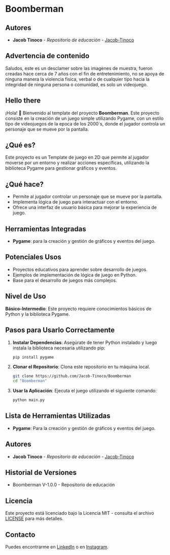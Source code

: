# Boomberman
## Autores

- **Jacob Tinoco** - *Repositorio de educación* - [Jacob-Tinoco](https://github.com/Jacob-Tinoco)
## Advertencia de contenido
Saludos, este es un desclamer sobre las imagenes de muestra, fueron creadas hace cerca de 7 años con el fin de entretenimiento, no se apoya de ninguna manera la violencia fisica, verbal o de cualquier tipo hacia la integridad de ninguna persona o comunidad, es solo un videojuego.
## Hello there
¡Hola! 👋 Bienvenido al template del proyecto **Boomberman**. Este proyecto consiste en la creación de un juego simple utilizando Pygame, con un estilo tipo de videojuegos de la epoca de los 2000´s, donde el jugador controla un personaje que se mueve por la pantalla.

## ¿Qué es?
Este proyecto es un Template de juego en 2D que permite al jugador moverse por un entorno y realizar acciones específicas, utilizando la biblioteca Pygame para gestionar gráficos y eventos.

## ¿Qué hace?
- Permite al jugador controlar un personaje que se mueve por la pantalla.
- Implementa lógica de juego para interactuar con el entorno.
- Ofrece una interfaz de usuario básica para mejorar la experiencia de juego.

## Herramientas Integradas
- **Pygame**: para la creación y gestión de gráficos y eventos del juego.

## Potenciales Usos
- Proyectos educativos para aprender sobre desarrollo de juegos.
- Ejemplos de implementación de lógica de juego en Python.
- Base para el desarrollo de juegos más complejos.

## Nivel de Uso
**Básico-Intermedio**: Este proyecto requiere conocimientos básicos de Python y la biblioteca Pygame.

## Pasos para Usarlo Correctamente

1. **Instalar Dependencias**: Asegúrate de tener Python instalado y luego instala la biblioteca necesaria utilizando pip:
    ```bash
    pip install pygame
    ```

2. **Clonar el Repositorio**: Clona este repositorio en tu máquina local.
    ```bash
    git clone https://github.com/Jacob-Tinoco/Boomberman
    cd "Boomberman"
    ```

3. **Usar la Aplicación**: Ejecuta el juego utilizando el siguiente comando:
    ```bash
    python main.py
    ```

## Lista de Herramientas Utilizadas
- **Pygame**: Para la creación y gestión de gráficos y eventos del juego.

## Autores

- **Jacob Tinoco** - *Repositorio de educación* - [Jacob-Tinoco](https://github.com/Jacob-Tinoco)

## Historial de Versiones
- Boomberman V-1.0.0 - Repositorio de educación

## Licencia
Este proyecto está licenciado bajo la Licencia MIT - consulta el archivo [LICENSE](LICENSE) para más detalles.

## Contacto
Puedes encontrarme en [LinkedIn](https://www.linkedin.com/in/jacob-t-329675258/) o en [Instagram](https://www.instagram.com/jknc.0/).
